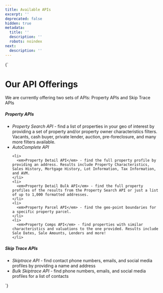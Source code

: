 ```yaml
---
title: Available APIs
excerpt: ''
deprecated: false
hidden: true
metadata:
  title: ''
  description: ''
  robots: noindex
next:
  description: ''
---
```

<HTMLBlock>{`
<div>
  <h1>Our API Offerings</h1>
  
  <p>We are currently offering two sets of APIs: Property APIs and Skip Trace APIs</p>

  <h5>Property APIs</h5>
  <ul>
    <li>
      <em>Property Search API</em> - find a list of properties in your geo of interest by providing a set of property and/or property owner characteristics filters. Vacants, cash buyer, private lender, auction, pre-foreclosure, and many more filters available.
    </li>
    <li>
      <em>AutoComplete API</em>
      
    <li>
      <em>Property Detail API</em> - find the full property profile by providing an address. Results include Property Characteristics, Sales History, Mortgage History, Lot Information, Tax Information, and AVM. 
    </li>
    <li>
      <em>Property Detail Bulk API</em> - find the full property profiles of the results from the Property Search API or just a list of up to 1,000 formatted addresses. 
    </li>
    <li>
      <em>Property Parcel API</em> - find the geo-point boundaries for a specific property parcel.
    </li>
    <li>
      <em>Property Comps API</em> - find properties with similar characteristics and valuations to the one provided. Results include Sale Dates, Sale Amounts, Lenders and more!
    </li>
  </ul>
  
  <h5>Skip Trace APIs</h5>
  <ul>
    <li>
      <em>Skiptrace API</em> - find contact phone numbers, emails, and social media profiles by providing a name and address
    </li>
    <li>
      <em>Bulk Skiptrace API</em> - find phone numbers, emails, and social media profiles for a list of contacts
    </li>
  </ul>
</div>

<style>
  

</style>
`}</HTMLBlock>
